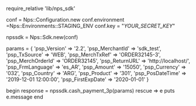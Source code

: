 require_relative 'lib/nps_sdk'

conf = Nps::Configuration.new
conf.environment =Nps::Environments::STAGING_ENV
conf.key = "_YOUR_SECRET_KEY_"

npssdk = Nps::Sdk.new(conf)

params = {
    'psp_Version' => '2.2',
    'psp_MerchantId' => 'sdk_test',
    'psp_TxSource' => 'WEB',
    'psp_MerchTxRef' => 'ORDER32145-3',
    'psp_MerchOrderId' => 'ORDER32145',
    'psp_ReturnURL' => 'http://localhost/',
    'psp_FrmLanguage' => 'es_AR',
    'psp_Amount' => '15050',
    'psp_Currency' => '032',
    'psp_Country' => 'ARG',
    'psp_Product' => '301',
    'psp_PosDateTime' => '2019-12-01 12:00:00',
    'psp_FirstExpDate' => '2020-01-01'
}

begin 
    response = npssdk.cash_payment_3p(params) 
rescue => e 
    puts e.message 
end 
